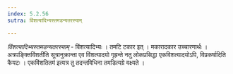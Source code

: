 ```yaml
---
index: 5.2.56
sutra: विंशत्यादिभ्यस्तमडन्यतरस्याम्

---
```

_विंशत्यादिभ्यस्तमडन्यतरस्याम्_ - विंशत्यादिभ्यः । तमटि टकार इत् । मकारादकार उच्चारणार्थः । अत्रपङ्क्तिविंशती॑ति सूत्रानुक्रान्ता एव विंशत्यादयो गृह्रन्ते नतु लोकप्रसिद्धा एकविशत्यादयोऽपि, विप्रकर्षादिति कैयटः । एकविंशतितम॑ इत्यत्र तु तदन्तविधिना तमडित्यग्रे वक्ष्यते ।